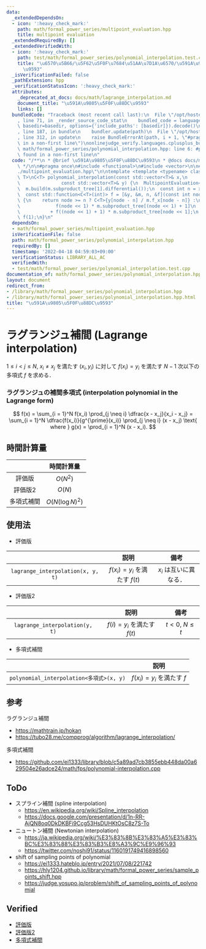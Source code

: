```yaml
---
data:
  _extendedDependsOn:
  - icon: ':heavy_check_mark:'
    path: math/formal_power_series/multipoint_evaluation.hpp
    title: multipoint evaluation
  _extendedRequiredBy: []
  _extendedVerifiedWith:
  - icon: ':heavy_check_mark:'
    path: test/math/formal_power_series/polynomial_interpolation.test.cpp
    title: "\u6570\u5B66/\u5F62\u5F0F\u7684\u51AA\u7D1A\u6570/\u591A\u9805\u5F0F\u88DC\
      \u9593"
  _isVerificationFailed: false
  _pathExtension: hpp
  _verificationStatusIcon: ':heavy_check_mark:'
  attributes:
    _deprecated_at_docs: docs/math/lagrange_interpolation.md
    document_title: "\u591A\u9805\u5F0F\u88DC\u9593"
    links: []
  bundledCode: "Traceback (most recent call last):\n  File \"/opt/hostedtoolcache/Python/3.10.8/x64/lib/python3.10/site-packages/onlinejudge_verify/documentation/build.py\"\
    , line 71, in _render_source_code_stat\n    bundled_code = language.bundle(stat.path,\
    \ basedir=basedir, options={'include_paths': [basedir]}).decode()\n  File \"/opt/hostedtoolcache/Python/3.10.8/x64/lib/python3.10/site-packages/onlinejudge_verify/languages/cplusplus.py\"\
    , line 187, in bundle\n    bundler.update(path)\n  File \"/opt/hostedtoolcache/Python/3.10.8/x64/lib/python3.10/site-packages/onlinejudge_verify/languages/cplusplus_bundle.py\"\
    , line 312, in update\n    raise BundleErrorAt(path, i + 1, \"#pragma once found\
    \ in a non-first line\")\nonlinejudge_verify.languages.cplusplus_bundle.BundleErrorAt:\
    \ math/formal_power_series/polynomial_interpolation.hpp: line 6: #pragma once\
    \ found in a non-first line\n"
  code: "/**\n * @brief \u591A\u9805\u5F0F\u88DC\u9593\n * @docs docs/math/lagrange_interpolation.md\n\
    \ */\n\n#pragma once\n#include <functional>\n#include <vector>\n\n#include \"\
    ./multipoint_evaluation.hpp\"\n\ntemplate <template <typename> class C, typename\
    \ T>\nC<T> polynomial_interpolation(const std::vector<T>& x,\n               \
    \               const std::vector<T>& y) {\n  MultipointEvaluation<C, T> m(x);\n\
    \  m.build(m.subproduct_tree[1].differential());\n  const int n = x.size();\n\
    \  const std::function<C<T>(int)> f = [&y, &m, n, &f](const int node) -> C<T>\
    \ {\n    return node >= n ? C<T>{y[node - n] / m.f_x[node - n]} :\n          \
    \             f(node << 1) * m.subproduct_tree[(node << 1) + 1]\n            \
    \           + f((node << 1) + 1) * m.subproduct_tree[node << 1];\n  };\n  return\
    \ f(1);\n}\n"
  dependsOn:
  - math/formal_power_series/multipoint_evaluation.hpp
  isVerificationFile: false
  path: math/formal_power_series/polynomial_interpolation.hpp
  requiredBy: []
  timestamp: '2022-04-18 04:59:03+09:00'
  verificationStatus: LIBRARY_ALL_AC
  verifiedWith:
  - test/math/formal_power_series/polynomial_interpolation.test.cpp
documentation_of: math/formal_power_series/polynomial_interpolation.hpp
layout: document
redirect_from:
- /library/math/formal_power_series/polynomial_interpolation.hpp
- /library/math/formal_power_series/polynomial_interpolation.hpp.html
title: "\u591A\u9805\u5F0F\u88DC\u9593"
---
```

# ラグランジュ補間 (Lagrange interpolation)

$1 \leq i < j \leq N,\ x_i \neq x_j$ を満たす $(x_i, y_i)$ に対して $f(x_i) = y_i$ を満たす $N - 1$ 次以下の多項式 $f$ を求める．


### ラグランジュの補間多項式 (interpolation polynomial in the Lagrange form)

$$
  f(x) = \sum_{i = 1}^N f(x_i) \prod_{j \neq i} \dfrac{x - x_j}{x_i - x_j} = \sum_{i = 1}^N \dfrac{f(x_i)}{g^{\prime}(x_i)} \prod_{j \neq i} (x - x_j) \text{ where } g(x) = \prod_{i = 1}^N (x - x_i).
$$


## 時間計算量

||時間計算量|
|:--:|:--:|
|評価版|$O(N^2)$|
|評価版2|$O(N)$|
|多項式補間|$O(N(\log{N})^2)$|


## 使用法

- 評価版

||説明|備考|
|:--:|:--:|:--:|
|`lagrange_interpolation(x, y, t)`|$f(x_i) = y_i$ を満たす $f(t)$|$x_i$ は互いに異なる．|

- 評価版2

||説明|備考|
|:--:|:--:|:--:|
|`lagrange_interpolation(y, t)`|$f(i) = y_i$ を満たす $f(t)$|$t < 0,\ N \leq t$|

- 多項式補間

||説明|
|:--:|:--:|
|`polynomial_interpolation<多項式>(x, y)`|$f(x_i) = y_i$ を満たす $f$|


## 参考

ラグランジュ補間
- https://mathtrain.jp/hokan
- https://tubo28.me/compprog/algorithm/lagrange_interpolation/

多項式補間
- https://github.com/ei1333/library/blob/c5a89ad7cb3855ebb448da00a629504e26adce24/math/fps/polynomial-interpolation.cpp


## ToDo

- スプライン補間 (spline interpolation)
  - https://en.wikipedia.org/wiki/Spline_interpolation
  - https://docs.google.com/presentation/d/1n-RR-AjQN8oq0DkDKBFi9Ccg53HsDUHKtOsC8z7S-To
- ニュートン補間 (Newtonian interpolation)
  - https://ja.wikipedia.org/wiki/%E3%83%8B%E3%83%A5%E3%83%BC%E3%83%88%E3%83%B3%E8%A3%9C%E9%96%93
  - https://twitter.com/noshi91/status/1160191749416898560
- shift of sampling points of polynomial
  - https://ei1333.hateblo.jp/entry/2021/07/08/221742
  - https://hly1204.github.io/library/math/formal_power_series/sample_points_shift.hpp
  - https://judge.yosupo.jp/problem/shift_of_sampling_points_of_polynomial


## Verified

- [評価版](https://atcoder.jp/contests/arc033/submissions/10088080)
- [評価版2](https://atcoder.jp/contests/arc033/submissions/10510969)
- [多項式補間](https://judge.yosupo.jp/submission/3794)
